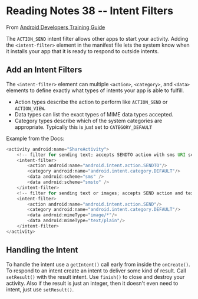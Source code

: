# Reading Notes 38 -- Intent Filters

From [Android Developers Training Guide](https://developer.android.com/training/basics/intents/filters)

The `ACTION_SEND` intent filter allows other apps to start your activity. Adding the `<intent-filter>` element in the manifest file lets the system know when it installs your app that it is ready to respond to outside intents.

## Add an Intent Filters

The `<intent-filter>` element can multiple `<action>`, `<category>`, and `<data>` elements to define exactly what types of intents your app is able to fulfill. 

- Action types describe the action to perform like `ACTION_SEND` or `ACTION_VIEW`.
- Data types can list the exact types of MIME data types accepted.
- Category types describe which of the system categories are appropriate. Typically this is just set to `CATEGORY_DEFAULT`

Example from the Docs:
```java
<activity android:name="ShareActivity">
    <!-- filter for sending text; accepts SENDTO action with sms URI schemes -->
    <intent-filter>
        <action android:name="android.intent.action.SENDTO"/>
        <category android:name="android.intent.category.DEFAULT"/>
        <data android:scheme="sms" />
        <data android:scheme="smsto" />
    </intent-filter>
    <!-- filter for sending text or images; accepts SEND action and text or image data -->
    <intent-filter>
        <action android:name="android.intent.action.SEND"/>
        <category android:name="android.intent.category.DEFAULT"/>
        <data android:mimeType="image/*"/>
        <data android:mimeType="text/plain"/>
    </intent-filter>
</activity>
```

## Handling the Intent

To handle the intent use a `getIntent()` call early from inside the `onCreate()`. To respond to an intent create an intent to deliver some kind of result. Call `setResult()` with the result intent. Use `finish()` to close and destroy your activity. Also if the result is just an integer, then it doesn't even need to intent, just use `setResult()`.
